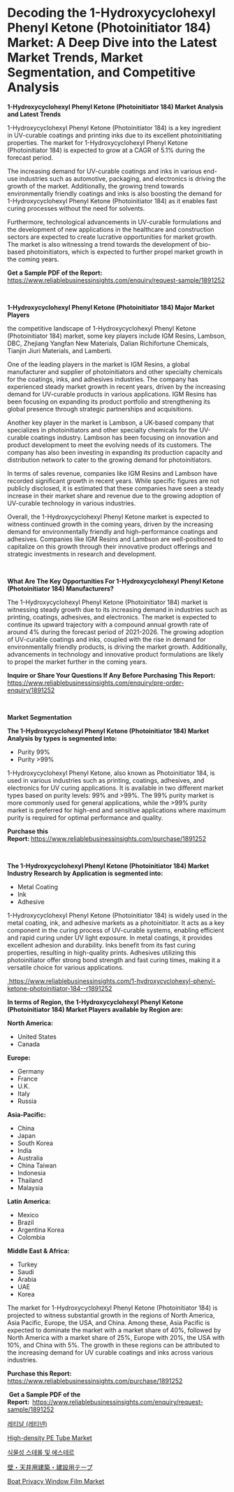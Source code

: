 <p><h1>Decoding the 1-Hydroxycyclohexyl Phenyl Ketone (Photoinitiator 184) Market: A Deep Dive into the Latest Market Trends, Market Segmentation, and Competitive Analysis</h1></p><p><strong>1-Hydroxycyclohexyl Phenyl Ketone (Photoinitiator 184) Market Analysis and Latest Trends</strong></p>
<p><p>1-Hydroxycyclohexyl Phenyl Ketone (Photoinitiator 184) is a key ingredient in UV-curable coatings and printing inks due to its excellent photoinitiating properties. The market for 1-Hydroxycyclohexyl Phenyl Ketone (Photoinitiator 184) is expected to grow at a CAGR of 5.1% during the forecast period.</p><p>The increasing demand for UV-curable coatings and inks in various end-use industries such as automotive, packaging, and electronics is driving the growth of the market. Additionally, the growing trend towards environmentally friendly coatings and inks is also boosting the demand for 1-Hydroxycyclohexyl Phenyl Ketone (Photoinitiator 184) as it enables fast curing processes without the need for solvents.</p><p>Furthermore, technological advancements in UV-curable formulations and the development of new applications in the healthcare and construction sectors are expected to create lucrative opportunities for market growth. The market is also witnessing a trend towards the development of bio-based photoinitiators, which is expected to further propel market growth in the coming years.</p></p>
<p><strong>Get a Sample PDF of the Report:&nbsp;</strong> <a href="https://www.reliablebusinessinsights.com/enquiry/request-sample/1891252">https://www.reliablebusinessinsights.com/enquiry/request-sample/1891252</a></p>
<p>&nbsp;</p>
<p><strong>1-Hydroxycyclohexyl Phenyl Ketone (Photoinitiator 184) Major Market Players</strong></p>
<p><p> the competitive landscape of 1-Hydroxycyclohexyl Phenyl Ketone (Photoinitiator 184) market, some key players include IGM Resins, Lambson, DBC, Zhejiang Yangfan New Materials, Dalian Richifortune Chemicals, Tianjin Jiuri Materials, and Lamberti.</p><p>One of the leading players in the market is IGM Resins, a global manufacturer and supplier of photoinitiators and other specialty chemicals for the coatings, inks, and adhesives industries. The company has experienced steady market growth in recent years, driven by the increasing demand for UV-curable products in various applications. IGM Resins has been focusing on expanding its product portfolio and strengthening its global presence through strategic partnerships and acquisitions.</p><p>Another key player in the market is Lambson, a UK-based company that specializes in photoinitiators and other specialty chemicals for the UV-curable coatings industry. Lambson has been focusing on innovation and product development to meet the evolving needs of its customers. The company has also been investing in expanding its production capacity and distribution network to cater to the growing demand for photoinitiators.</p><p>In terms of sales revenue, companies like IGM Resins and Lambson have recorded significant growth in recent years. While specific figures are not publicly disclosed, it is estimated that these companies have seen a steady increase in their market share and revenue due to the growing adoption of UV-curable technology in various industries.</p><p>Overall, the 1-Hydroxycyclohexyl Phenyl Ketone market is expected to witness continued growth in the coming years, driven by the increasing demand for environmentally friendly and high-performance coatings and adhesives. Companies like IGM Resins and Lambson are well-positioned to capitalize on this growth through their innovative product offerings and strategic investments in research and development.</p></p>
<p>&nbsp;</p>
<p><strong>What Are The Key Opportunities For 1-Hydroxycyclohexyl Phenyl Ketone (Photoinitiator 184) Manufacturers?</strong></p>
<p><p>The 1-Hydroxycyclohexyl Phenyl Ketone (Photoinitiator 184) market is witnessing steady growth due to its increasing demand in industries such as printing, coatings, adhesives, and electronics. The market is expected to continue its upward trajectory with a compound annual growth rate of around 4% during the forecast period of 2021-2026. The growing adoption of UV-curable coatings and inks, coupled with the rise in demand for environmentally friendly products, is driving the market growth. Additionally, advancements in technology and innovative product formulations are likely to propel the market further in the coming years.</p></p>
<p><strong>Inquire or Share Your Questions If Any Before Purchasing This Report:</strong> <a href="https://www.reliablebusinessinsights.com/enquiry/pre-order-enquiry/1891252">https://www.reliablebusinessinsights.com/enquiry/pre-order-enquiry/1891252</a></p>
<p>&nbsp;</p>
<p><strong>Market Segmentation</strong></p>
<p><strong>The 1-Hydroxycyclohexyl Phenyl Ketone (Photoinitiator 184) Market Analysis by types is segmented into:</strong></p>
<p><ul><li>Purity 99%</li><li>Purity >99%</li></ul></p>
<p><p>1-Hydroxycyclohexyl Phenyl Ketone, also known as Photoinitiator 184, is used in various industries such as printing, coatings, adhesives, and electronics for UV curing applications. It is available in two different market types based on purity levels: 99% and >99%. The 99% purity market is more commonly used for general applications, while the >99% purity market is preferred for high-end and sensitive applications where maximum purity is required for optimal performance and quality.</p></p>
<p><strong>Purchase this Report:&nbsp;</strong><a href="https://www.reliablebusinessinsights.com/purchase/1891252">https://www.reliablebusinessinsights.com/purchase/1891252</a></p>
<p>&nbsp;</p>
<p><strong>The 1-Hydroxycyclohexyl Phenyl Ketone (Photoinitiator 184) Market Industry Research by Application is segmented into:</strong></p>
<p><ul><li>Metal Coating</li><li>Ink</li><li>Adhesive</li></ul></p>
<p><p>1-Hydroxycyclohexyl Phenyl Ketone (Photoinitiator 184) is widely used in the metal coating, ink, and adhesive markets as a photoinitiator. It acts as a key component in the curing process of UV-curable systems, enabling efficient and rapid curing under UV light exposure. In metal coatings, it provides excellent adhesion and durability. Inks benefit from its fast curing properties, resulting in high-quality prints. Adhesives utilizing this photoinitiator offer strong bond strength and fast curing times, making it a versatile choice for various applications.</p></p>
<p><a href="https://www.reliablebusinessinsights.com/1-hydroxycyclohexyl-phenyl-ketone-photoinitiator-184--r1891252">&nbsp;https://www.reliablebusinessinsights.com/1-hydroxycyclohexyl-phenyl-ketone-photoinitiator-184--r1891252</a></p>
<p><strong>In terms of Region, the 1-Hydroxycyclohexyl Phenyl Ketone (Photoinitiator 184) Market Players available by Region are:</strong></p>
<p>
    <p> <strong> North America: </strong>
        <ul>
            <li>United States</li>
            <li>Canada</li>
        </ul>
        </p> 
    <p> <strong> Europe: </strong>
        <ul>
            <li>Germany</li>
            <li>France</li>
            <li>U.K.</li>
            <li>Italy</li>
            <li>Russia</li>
        </ul>
        </p> 
    <p> <strong> Asia-Pacific: </strong>
        <ul>
            <li>China</li>
            <li>Japan</li>
            <li>South Korea</li>
            <li>India</li>
            <li>Australia</li>
            <li>China Taiwan</li>
            <li>Indonesia</li>
            <li>Thailand</li>
            <li>Malaysia</li>
        </ul>
        </p> 
    <p> <strong> Latin America: </strong>
        <ul>
            <li>Mexico</li>
            <li>Brazil</li>
            <li>Argentina Korea</li>
            <li>Colombia</li>
        </ul>
        </p> 
    <p> <strong> Middle East & Africa: </strong>
        <ul>
            <li>Turkey</li>
            <li>Saudi</li>
            <li>Arabia</li>
            <li>UAE</li>
            <li>Korea</li>
        </ul>
    </p>
    </p>
<p><p>The market for 1-Hydroxycyclohexyl Phenyl Ketone (Photoinitiator 184) is projected to witness substantial growth in the regions of North America, Asia Pacific, Europe, the USA, and China. Among these, Asia Pacific is expected to dominate the market with a market share of 40%, followed by North America with a market share of 25%, Europe with 20%, the USA with 10%, and China with 5%. The growth in these regions can be attributed to the increasing demand for UV curable coatings and inks across various industries.</p></p>
<p><strong>Purchase this Report: </strong><a href="https://www.reliablebusinessinsights.com/purchase/1891252">https://www.reliablebusinessinsights.com/purchase/1891252</a></p>
<p>&nbsp;<strong>Get a Sample PDF of the Report:&nbsp;&nbsp;</strong><a href="https://www.reliablebusinessinsights.com/enquiry/request-sample/1891252">https://www.reliablebusinessinsights.com/enquiry/request-sample/1891252</a></p>
<p><strong></strong></p>
<p><p><a href="https://github.com/jntpkh496620/Market-Research-Report-List-2/blob/main/5340047145183.md">레티날 (레티넨)</a></p><p><a href="https://github.com/nigngrjl95/Market-Research-Report-List-1/blob/main/high-density-pe-tube-market.md">High-density PE Tube Market</a></p><p><a href="https://github.com/nicolaseller56452023/Market-Research-Report-List-1/blob/main/6048595145182.md">식물성 스테롤 및 에스테르</a></p><p><a href="https://github.com/MacyOrn/Market-Research-Report-List-1/blob/main/8642339138904.md">壁・天井用建築・建設用テープ</a></p><p><a href="https://github.com/sarohimweaach77/Market-Research-Report-List-1/blob/main/boat-privacy-window-film-market.md">Boat Privacy Window Film Market</a></p></p>